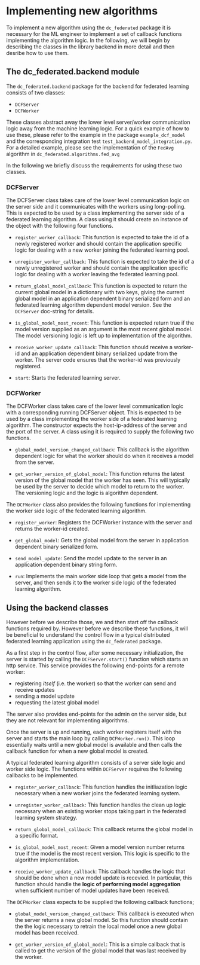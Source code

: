 # Implementing new algorithms

To implement a new algorithm using the `dc_federated` package it is necessary for the ML engineer to implement a set of callback functions implementing the algorithm logic. In the following, we will begin by describing the classes in the library backend in more detail and then desribe how to use them.  

## The dc_federated.backend module

The `dc_federated.backend` package for the backend for federated learning consists of two classes:

- `DCFServer`
- `DCFWorker`

These classes abstract away the lower level server/worker communication logic away from the machine learning logic. For a quick example of how to use these, please refer to the example in the package `example_dcf_model` and the corresponding integration test `test_backend_model_integration.py`. For a detailed example, please see the implementation of the `FedAvg` algorithm in `dc_federated.algorithms.fed_avg`

In the following we briefly discuss the requirements for using these two classes.

### DCFServer

The DCFServer class takes care of the lower level communication logic on the server side and it communicates with the workers using long-polling. This is expected to be used by a class implementing the server side of a federated learning algorithm.  A class using it should create an instance of the object with the following four functions.  

- `register_worker_callback`: This function is expected to take the id of a newly registered worker and should contain the application specific logic for dealing with a new worker joining the federated learning pool.

- `unregister_worker_callback`: This function is expected to take the id of a newly unregistered worker and should contain the application specific logic for dealing with a worker leaving the federated learning pool.

- `return_global_model_callback`: This function is expected to return the current global model in a dictionary with two keys, giving the current global model in an application dependent binary serialized form and an federated learning algorithm dependent model version. See the `DCFServer` doc-string for details.

- `is_global_model_most_recent`: This function is expected return true if the
model version supplied as an argument is the most recent global model. The model versioning logic is left up to implementation of the algorithm.

- `receive_worker_update_callback`: This function should receive a worker-id and an application dependent binary serialized update from the worker. The server code ensures that the worker-id was previously registered.

- `start`: Starts the federated learning server.

### DCFWorker

The DCFWorker class takes care of the lower level communication logic with a corresponding running DCFServer object. This is expected to be used by a class implementing the worker side of a federated learning algorithm. The constructor expects the host-ip-address of the server and the port of the server. A class using it is required to supply the following two functions.

- `global_model_version_changed_callback`: This callback is the algorithm dependent logic for what the worker should do when it receives a model from the server.

- `get_worker_version_of_global_model`: This function returns the latest version of the global model that the worker has seen. This will typically be used by the server to decide which model to return to the worker. The versioning logic and the logic is algorithm dependent.

The `DCFWorker` class also provides the following functions for implementing the worker side logic of the federated learning algorithm.

- `register_worker`: Registers the DCFWorker instance with the server and returns the worker-id created.

- `get_global_model`: Gets the global model from the server in application dependent binary serialized form.

- `send_model_update`: Send the model update to the server in an application dependent binary string form.

- `run`: Implements the main worker side loop that gets a model from the server, and then sends it to the worker side logic of the federated learning algorithm.     

## Using the backend classes

However before we describe those, we  and then start off  the callback functions required by. However before we describe these functions, it will be beneficial to understand the control flow in a typical distributed federated learning  application using the `dc_federated` package.  

As a first step in the control flow, after some necessary initialization,  the server is started by calling the `DCFServer.start()` function which starts an http service. This service provides the following end-points for a remote worker:
  
 - registering *itself* (i.e. the worker) so that the worker can send and receive updates
 - sending a model update  
 - requesting the latest global model
 
 The server also provides end-points for the admin on the server side, but they are not relevant for implementing algorithms.
  
Once the server is up and running, each worker registers itself with the server and starts the main loop by calling `DCFWorker.run()`. This loop essentially waits until a new global model is available and then calls the callback function for when a new global model is created.

A typical federated learning algorithm consists of a server side logic and worker side logic. The functions within `DCFServer` requires the following callbacks to be implemented.

- `register_worker_callback`: This function handles the initliazation logic necessary when a new worker joins the federated learning system.

- `unregister_worker_callback`: This function handles the clean up logic necessary when an existing worker stops taking part in the federated learning system strategy.

- `return_global_model_callback`: This callback returns the global model in a specific format.

- `is_global_model_most_recent`: Given a model version number returns true if the model is the most recent version. This logic is specific to the algorithm implementation.

- `receive_worker_update_callback`: This callback handles the logic that should be done when a new model update is recevied. In particular, this function should handle the **logic of performing model aggregation** when sufficient number of model updates have been received. 

The `DCFWorker` class expects to be supplied the following callback functions;

- `global_model_version_changed_callback`: This callback is executed when the server returns a new global model. So this function should contain the the logic necessary to retrain the local model once a new global model has been received. 

- `get_worker_version_of_global_model`: This is a simple callback that is called to get the version of the global model that was last received by the worker. 

